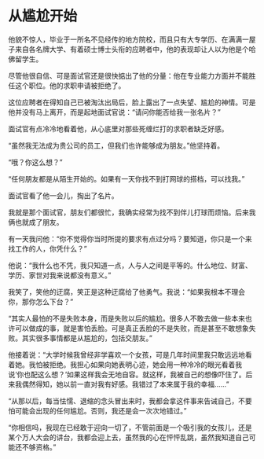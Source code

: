 # 从尴尬开始

他貌不惊人，毕业于一所名不见经传的地方院校，而且只有大专学历、在满满一屋子来自各名牌大学、有着硕士博士头衔的应聘者中，他的表现却让人以为他是个哈佛留学生。 

尽管他很自信、可是面试官还是很快掂出了他的分量：他在专业能力方面并不能胜任这个职位。他的求职申请被拒绝了。 

这位应聘者在得知自己已被淘汰出局后，脸上露出了一点失望、尴尬的神情。可是他并没有马上离开，而是起地面试官说：“请问你能否给我一张名片？” 

面试官有点冷冷地看着他，从心底里对那些死缠烂打的求职者缺乏好感。 

“虽然我无法成为贵公司的员工，但我们也许能够成为朋友。”他坚持着。 

“哦？你这么想？” 

“任何朋友都是从陌生开始的。如果有一天你找不到打网球的搭档，可以找我。” 

面试官看了他一会儿，掏出了名片。 

我就是那个面试官，朋友们都很忙，我确实经常为找不到伴儿打球而烦恼。后来我俩也就成了朋友。 

有一天我问他：“你不觉得你当时所提的要求有点过分吗？要知道，你只是一个来找工作的人，你凭什么？” 

他说：“我什么也不凭，我只知道一点，人与人之间是平等的。什么地位、财富、学历、家世对我来说都没有意义。” 

我笑了，笑他的迂腐，笑正是这种迂腐给了他勇气。我说：“如果我根本不理会你，那你怎么下台？” 

“其实人最怕的不是失败本身，而是失败以后的尴尬。很多人不敢去做一些本来也许可以做成的事，就是害怕丢脸。可是真正丢脸的不是失败，而是甚至不敢想象失败。其实很多事情都是从尴尬的，包括交朋友。” 

他接着说：“大学时候我曾经非学喜欢一个女孩，可是几年时间里我只敢远远地看着她。我怕被拒绝。我担心如果向她表明心迹，她会用一种冷冷的眼光看着我说‘你也配这么想？’如果这样我会无地自容。就这样，我被自己的想像吓住了。后来我偶然得知，她以前一直对我有好感。我错过了本来属于我的幸福……” 

“从那以后，每当怯懦、退缩的念头冒出来时，我都会拿这件事来告诫自己，不要怕可能会出现的任何尴尬。否则，我还是会一次次地错过。” 

“你相信吗，我现在已经敢于迎向一切了，不管前面是一个吸引我的女孩儿，还是某个万人大会的讲台，我都会迎上去，虽然我的心在怦怦乱跳，虽然我知道自己可能还不够资格。”
 